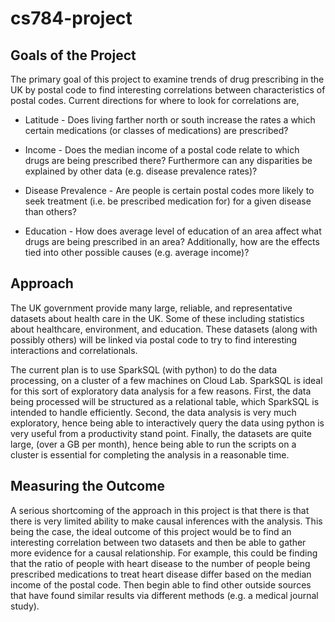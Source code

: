 # cs784-project

## Goals of the Project
The primary goal of this project to examine trends of drug prescribing in the UK by postal code 
to find interesting correlations between characteristics of postal codes. Current directions for where to look for correlations are, 

- Latitude - Does living farther north or south increase the rates a which certain medications (or classes of medications) are prescribed?
- Income - Does the median income of a postal code relate to which drugs are being prescribed there? Furthermore can any disparities be explained by other data (e.g. disease prevalence rates)?

- Disease Prevalence - Are people is certain postal codes more likely to seek treatment (i.e. be prescribed medication for) for a given disease than others?

- Education - How does average level of education of an area affect what drugs are being prescribed in an area? Additionally, how are the effects tied into other possible causes (e.g. average income)?

## Approach
The UK government provide many large, reliable, and representative datasets
about health care in the UK. Some of these including statistics about
healthcare, environment, and education. These datasets (along with possibly
others) will be linked via postal code to try to find interesting interactions
and correlationals.

The current plan is to use SparkSQL (with python) to do the data processing, on
a cluster of a few machines on Cloud Lab.  SparkSQL is ideal for this sort of
exploratory data analysis for a few reasons. First, the data being processed
will be structured as a relational table, which SparkSQL is intended to handle
efficiently. Second, the data analysis is very much exploratory, hence being
able to interactively query the data using python is very useful from a
productivity stand point. Finally, the datasets are quite large, (over a GB per
month), hence being able to run the scripts on a cluster is essential for
completing the analysis in a reasonable time.


## Measuring the Outcome
A serious shortcoming of the approach in this project is that there is that there is very limited 
ability to make causal inferences with the analysis. This being the case,
the ideal outcome of this project would be to find an interesting correlation between two datasets 
and then be able to gather more evidence for a causal relationship. For example, this could be
finding that the ratio of people with heart disease to the number of people being prescribed
medications to treat heart disease differ based on the median income of the postal code. Then 
begin able to find other outside sources that have found similar results via different methods
(e.g. a medical journal study). 


